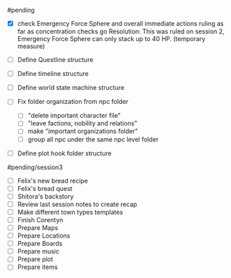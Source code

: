 #pending 

- [x]  check Emergency Force Sphere and overall immediate actions ruling as far as concentration checks go 
      Resolution: This was ruled on session 2, Emergency Force Sphere can only stack up to 40 HP. (temporary measure)

- [ ]  Define Questline structure
- [ ]  Define timeline structure
- [ ]  Define world state machine structure
- [ ]  Fix folder organization from npc folder 
	- [ ]  "delete important character file"
	- [ ]  "leave factions, nobility and relations"
	- [ ]  make "important organizations folder" 
	- [ ]  group all npc under the same npc level folder 
- [ ]  Define plot hook folder structure

#pending/session3

- [ ]  Felix's new bread recipe
- [ ]  Felix's bread quest
- [ ]  Shitora's backstory
- [ ]  Review last session notes to create recap 
- [ ]  Make different town types templates 
- [ ]  Finish Corentyn
- [ ]  Prepare Maps
- [ ]  Prepare Locations
- [ ]  Prepare Boards
- [ ]  Prepare music
- [ ]  Prepare plot 
- [ ]  Prepare items